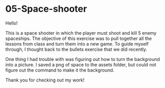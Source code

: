 # 05-Space-shooter
Hello!

This is a space shooter in which the player must shoot and kill 5 enemy spaceships.  The objective of this exercise was to pull together all the lessons from class and turn them into a new game.  To guide myself through, I thought back to the bullets exercise that we did recently.

One thing I had trouble with was figuring out how to turn the background into a picture.  I saved a png of space to the assets folder, but could not figure out the command to make it the background.

Thank you for checking out my work!
